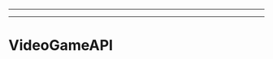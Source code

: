 ---------------------------------------------------------------
--------------------------------------------------------------------------------------------------
# VideoGameAPI
